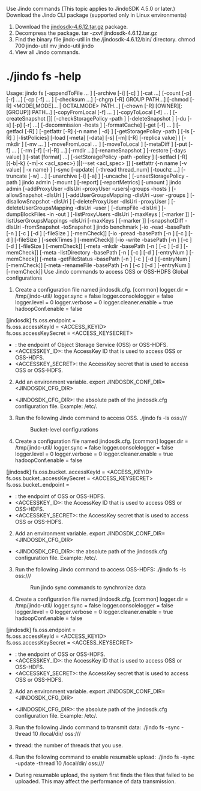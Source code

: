 Use Jindo commands
(This topic applies to JindoSDK 4.5.0 or later.)
Download the Jindo CLI package (supported only in Linux environments)
1. Download the [jindosdk-4.6.12.tar.gz](https://github.com/aliyun/alibabacloud-jindodata/blob/master/docs/user/4.x/jindodata_download.md) package.
2. Decompress the package.
tar -zxvf jindosdk-4.6.12.tar.gz
3. Find the binary file jindo-util in the /jindosdk-4.6.12/bin/ directory.
chmod 700 jindo-util
mv jindo-util jindo
4. View all Jindo commands.
# ./jindo fs -help
Usage:
jindo fs
[-appendToFile <localsrc> ... <dst>]
[-archive [-i] [-c] <path>]
[-cat <src> ...]
[-count [-p] [-r] <path> ...]
[-cp [-f] <src> ... <dst>]
[-checksum <src> ...]
[-chgrp [-R] GROUP PATH...]
[-chmod [-R] <MODE[,MODE]... | OCTALMODE> PATH...]
[-chown [-R] [OWNER][:[GROUP]] PATH...]
[-copyFromLocal [-f] <localsrc> ... <dst>]
[-copyToLocal [-f] <src> ... <localdst>]
[-createSnapshot <snapshotDir> [<snapshotName>]]
[-checkStoragePolicy -path <path>]
[-deleteSnapshot <snapshotDir> <snapshotName>]
[-du [-s] [-p] [-r] <path> ...]
[-decommission -hosts <hosts>]
[-formatCache]
[-get [-f] <src> ... <localdst>]
[-getfacl [-R] <path>]
[-getfattr [-R] {-n name | -d} <path>]
[-getStoragePolicy -path <path>]
[-ls [-R] <path>]
[-listPolicies]
[-load [-meta] [-data] [-s] [-m] [-R] [-replica value] <path>]
[-mkdir <path>]
[-mv <src> ... <dst>]
[-moveFromLocal <localsrc> ... <dst>]
[-moveToLocal <src> <localdst>]
[-metaDiff <path>]
[-put [-f] <localsrc> ... <dst>]
[-rm [-f] [-r|-R] <src> ...]
[-rmdir <src> ...]
[-renameSnapshot <snapshotDir> <oldName> <newName>]
[-restore [-days value] <path>]
[-stat [format] <path> ...]
[-setStoragePolicy -path <path> -policy <policy>]
[-setfacl [-R] [{-b|-k} {-m|-x <acl_spec>} <path>]|[--set <acl_spec> <path>]]
[-setfattr {-n name [-v value] | -x name} <path>]
[-sync [-update] [-thread thread_num] <localsrc> <dst>
[-touchz <path> ...]
[-truncate [-w] <length> <path> ...]
[-unarchive [-i] [-a] <path>]
[-uncache <path>]
[-unsetStoragePolicy -path <path>]
jindo admin
[-mount <mountpoint> <path>]
[-report]
[-reportMetrics]
[-umount <mountpoint>]
jindo admin
[-addProxyUser -dlsUri <path> -proxyUser <value> -users|-groups <value> -hosts <value>]
[-allowSnapshot -dlsUri <path>]
[-addUserGroupsMapping -dlsUri <path> -user <value> -groups <value>]
[-disallowSnapshot -dlsUri <path>]
[-deleteProxyUser -dlsUri <path> -proxyUser <value>]
[-deleteUserGroupsMapping -dlsUri <path> -user <value>]
[-dumpFile -dlsUri <path>]
[-dumpBlockFiles -in <path> -out <path>]
[-listProxyUsers -dlsUri <path> [-maxKeys <value>] [-marker <value>]]
[-listUserGroupsMappings -dlsUri <path> [-maxKeys <value>] [-marker <value>]]
[-snapshotDiff -dlsUri <path> -fromSnapshot <value> -toSnapshot <value>]
jindo benchmark
[-io -read -basePath <path> [-n <value>] [-c <value>] [-d <value>] [-fileSize <value>] [-memCheck]]
[-io -pread -basePath <path> [-n <value>] [-c <value>] [-d <value>] [-fileSize <value>] [-seekTimes <value>] [-memCheck]]
[-io -write -basePath <path> [-n <value>] [-c <value>] [-d <value>] [-fileSize <value>] [-memCheck]]
[-meta -mkdir -basePath <path> [-n <value>] [-c <value>] [-d <value>] [-memCheck]]
[-meta -listDirectory -basePath <path> [-n <value>] [-c <value>] [-d <value>] [-entryNum <value>] [-memCheck]]
[-meta -getFileStatus -basePath <path> [-n <value>] [-c <value>] [-d <value>] [-entryNum <value>] [-memCheck]]
[-meta -renameFile -basePath <path> [-n <value>] [-c <value>] [-d <value>] [-entryNum <value>] [-memCheck]]
Use Jindo commands to access OSS or OSS-HDFS
Global configurations
1. Create a configuration file named jindosdk.cfg.
[common]
logger.dir = /tmp/jindo-util/
logger.sync = false
logger.consolelogger = false
logger.level = 0
logger.verbose = 0
logger.cleaner.enable = true
hadoopConf.enable = false

[jindosdk]
fs.oss.endpoint = <ENDPOINT>      
fs.oss.accessKeyId = <ACCESS_KEYID>   
fs.oss.accessKeySecret = <ACCESS_KEYSECRET>                                        

- <ENDPOINT>: the endpoint of Object Storage Service (OSS) or OSS-HDFS.
- <ACCESSKEY_ID>: the AccessKey ID that is used to access OSS or OSS-HDFS.
- <ACCESSKEY_SECRET>: the AccessKey secret that is used to access OSS or OSS-HDFS.

2. Add an environment variable.
export JINDOSDK_CONF_DIR=<JINDOSDK_CFG_DIR>

- <JINDOSDK_CFG_DIR>: the absolute path of the jindosdk.cfg configuration file. Example: /etc/.

3. Run the following Jindo command to access OSS.
./jindo fs -ls oss://<bucket>/<dir>
Bucket-level configurations
1. Create a configuration file named jindosdk.cfg.
[common]
logger.dir = /tmp/jindo-util/
logger.sync = false
logger.consolelogger = false
logger.level = 0
logger.verbose = 0
logger.cleaner.enable = true
hadoopConf.enable = false

[jindosdk]
fs.oss.bucket.<BUCKET>.accessKeyId =  <ACCESS_KEYID>   
fs.oss.bucket.<BUCKET>.accessKeySecret = <ACCESS_KEYSECRET>
fs.oss.bucket.<BUCKET>.endpoint = <ENDPOINT>                                                      

- <ENDPOINT>: the endpoint of OSS or OSS-HDFS.
- <ACCESSKEY_ID>: the AccessKey ID that is used to access OSS or OSS-HDFS.
- <ACCESSKEY_SECRET>: the AccessKey secret that is used to access OSS or OSS-HDFS.

2. Add an environment variable.
export JINDOSDK_CONF_DIR=<JINDOSDK_CFG_DIR>

- <JINDOSDK_CFG_DIR>: the absolute path of the jindosdk.cfg configuration file. Example: /etc/.

3. Run the following Jindo command to access OSS-HDFS:
./jindo fs -ls oss://<bucket>/<dir>
Run jindo sync commands to synchronize data
1. Create a configuration file named jindosdk.cfg.
[common]
logger.dir = /tmp/jindo-util/
logger.sync = false
logger.consolelogger = false
logger.level = 0
logger.verbose = 0
logger.cleaner.enable = true
hadoopConf.enable = false

[jindosdk]
fs.oss.endpoint = <ENDPOINT>      
fs.oss.accessKeyId = <ACCESS_KEYID>   
fs.oss.accessKeySecret = <ACCESS_KEYSECRET>                                        

- <ENDPOINT>: the endpoint of OSS or OSS-HDFS.
- <ACCESSKEY_ID>: the AccessKey ID that is used to access OSS or OSS-HDFS.
- <ACCESSKEY_SECRET>: the AccessKey secret that is used to access OSS or OSS-HDFS.

2. Add an environment variable.
export JINDOSDK_CONF_DIR=<JINDOSDK_CFG_DIR>

- <JINDOSDK_CFG_DIR>: the absolute path of the jindosdk.cfg configuration file. Example: /etc/.

3. Run the following Jindo command to transmit data:
./jindo fs -sync -thread 10 /local/dir/ oss://<bucket>/<dir>

- thread: the number of threads that you use.

4. Run the following command to enable resumable upload:
./jindo fs -sync -update -thread 10 /local/dir/ oss://<bucket>/<dir>

- During resumable upload, the system first finds the files that failed to be uploaded. This may affect the performance of data transmission.

